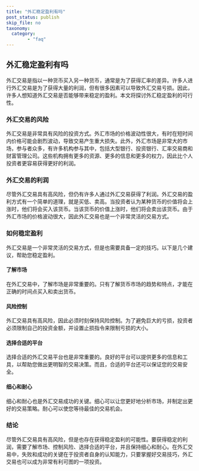 ```yaml
---
title: "外汇稳定盈利有吗"
post_status: publish
skip_file: no
taxonomy:
  category:
        - "faq"
---
```


## 外汇稳定盈利有吗

外汇交易是指以一种货币买入另一种货币，通常是为了获得汇率的差异。许多人进行外汇交易是为了获得大量的利润，但有很多因素可以导致外汇交易亏损。因此，许多人想知道外汇交易是否能够带来稳定的盈利。本文将探讨外汇稳定盈利的可行性。

### 外汇交易的风险

外汇交易是非常具有风险的投资方式。外汇市场的价格波动性很大，有时在短时间内价格可能会剧烈波动，导致交易产生重大损失。此外，外汇市场是非常大的市场，参与者众多，有许多机构参与其中，包括大型银行、投资银行、汇率交易商和财富管理公司。这些机构拥有更多的资源、更多的信息和更多的权力，因此比个人投资者更容易获得更好的利润。

### 外汇交易的利润

尽管外汇交易具有高风险，但仍有许多人通过外汇交易获得了利润。外汇交易的盈利方式有一个简单的道理，就是买低、卖高。当投资者认为某种货币的价值将会上涨时，他们将会买入该货币。当该货币的价值上涨时，他们将会卖出该货币。由于外汇市场的价格波动很大，因此外汇交易也是一个非常灵活的交易方式。

### 如何稳定盈利

外汇交易是一个非常灵活的交易方式，但是也需要具备一定的技巧。以下是几个建议，帮助您稳定盈利。

#### 了解市场

在外汇交易中，了解市场是非常重要的。只有了解货币市场的趋势和特点，才能在正确的时间点买入和卖出货币。

#### 风险控制

外汇交易具有高风险，因此必须时刻保持风险控制。为了避免巨大的亏损，投资者必须限制自己的投资金额，并设置止损指令来限制亏损的大小。

#### 选择合适的平台

选择合适的外汇交易平台也是非常重要的。良好的平台可以提供更多的信息和工具，以帮助您做出更明智的交易决策。而且，合适的平台还可以保证您的交易安全。

#### 细心和耐心

细心和耐心也是外汇交易成功的关键。细心可以让您更好地分析市场，并制定出更好的交易策略。耐心可以使您等待最佳的交易机会。

### 结论

尽管外汇交易具有高风险，但是也存在获得稳定盈利的可能性。要获得稳定的利润，需要了解市场、控制风险、选择合适的平台，并且保持细心和耐心。在外汇交易中，失败和成功的关键在于投资者自身的认知能力，只要掌握好交易技巧，外汇交易也可以成为非常有利可图的一项投资。

